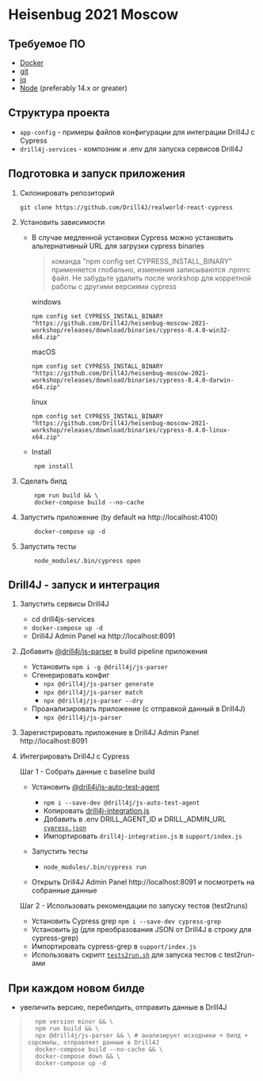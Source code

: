 # Heisenbug 2021 Moscow

## Требуемое ПО

- [Docker](https://www.docker.com/)
- [git](https://git-scm.com/)
- [jq](https://github.com/stedolan/jq/releases)
- [Node](https://nodejs.org/en/) (preferably 14.x or greater)

## Структура проекта

- `app-config` - примеры файлов конфигурации для интеграции Drill4J с Cypress
- `drill4j-services` - композник и .env для запуска сервисов Drill4J

## Подготовка и запуск приложения

1. Склонировать репозиторий

    ```shell
    git clone https://github.com/Drill4J/realworld-react-cypress
    ```

2. Установить зависимости

    - В случае медленной установки Cypress можно установить альтернативный URL для загрузки cypress binaries

        > команда "npm config set CYPRESS_INSTALL_BINARY" применяется глобально, изменения записываются .npmrc файл. Не забудьте удалить после workshop для корретной работы с другими версиями cypress

        windows

        `npm config set CYPRESS_INSTALL_BINARY "https://github.com/Drill4J/heisenbug-moscow-2021-workshop/releases/download/binaries/cypress-8.4.0-win32-x64.zip"`

        macOS

        `npm config set CYPRESS_INSTALL_BINARY "https://github.com/Drill4J/heisenbug-moscow-2021-workshop/releases/download/binaries/cypress-8.4.0-darwin-x64.zip"`

        linux

        `npm config set CYPRESS_INSTALL_BINARY "https://github.com/Drill4J/heisenbug-moscow-2021-workshop/releases/download/binaries/cypress-8.4.0-linux-x64.zip"`

    - Install

    ```shell
        npm install
    ```

3. Сделать билд

    ```shell
        npm run build && \
        docker-compose build --no-cache

    ```

4. Запустить приложение (by default на http://localhost:4100)

    ```shell
        docker-compose up -d
    ```

5. Запустить тесты

    ```shell
        node_modules/.bin/cypress open
    ```

## Drill4J - запуск и интеграция

1. Запустить сервисы Drill4J
    - cd drill4js-services
    - `docker-compose up -d`
    - Drill4J Admin Panel на http://localhost:8091

2. Добавить [@drill4j/js-parser](https://www.npmjs.com/package/@drill4j/js-parser) в build pipeline приложения
    - Установить `npm i -g @drill4j/js-parser`
    - Сгенерировать конфиг
        - `npx @drill4j/js-parser generate`
        - `npx @drill4j/js-parser match`
        - `npx @drill4j/js-parser --dry`
    - Проанализировать приложение (с отправкой данный в Drill4J)
        - `npx @drill4j/js-parser`

3. Зарегистрировать приложение в Drill4J Admin Panel http://localhost:8091

4. Интегрировать Drill4J с Cypress

    Шаг 1 - Собрать данные с baseline build

    - Установить [@drill4j/js-auto-test-agent](https://www.npmjs.com/package/@drill4j/js-auto-test-agent)
        - `npm i --save-dev @drill4j/js-auto-test-agent`
        - Копировать [drill4j-integration.js](./app-config/drill4j-integration.js)
        - Добавить в .env DRILL_AGENT_ID и DRILL_ADMIN_URL [`cypress.json`](./app-config/cypress.json)
        - Импортировать `drill4j-integration.js` в `support/index.js`

    - Запустить тесты
        - `node_modules/.bin/cypress run`

    - Открыть Drill4J Admin Panel http://localhost:8091 и посмотреть на собранные данные

    Шаг 2 - Использовать рекомендации по запуску тестов (test2runs)

    - Установить Cypress grep `npm i --save-dev cypress-grep`
    - Установить [jq](https://github.com/stedolan/jq/releases) (для преобразования JSON от Drill4J в строку для cypress-grep)
    - Импортировать cypress-grep в `support/index.js`
    - Использовать скрипт [`tests2run.sh`](./app-config/tests2run.sh) для запуска тестов с test2run-ами

## При каждом новом билде
- увеличить версию, перебилдить, отправить данные в Drill4J
>
>    ```shell
>      npm version minor && \
>      npm run build && \
>      npx @drill4j/js-parser && \ # анализирует исходники + билд + сорсмапы, отправляет данные в Drill4J
>      docker-compose build --no-cache && \
>      docker-compose down && \
>      docker-compose up -d
>      
>   ```